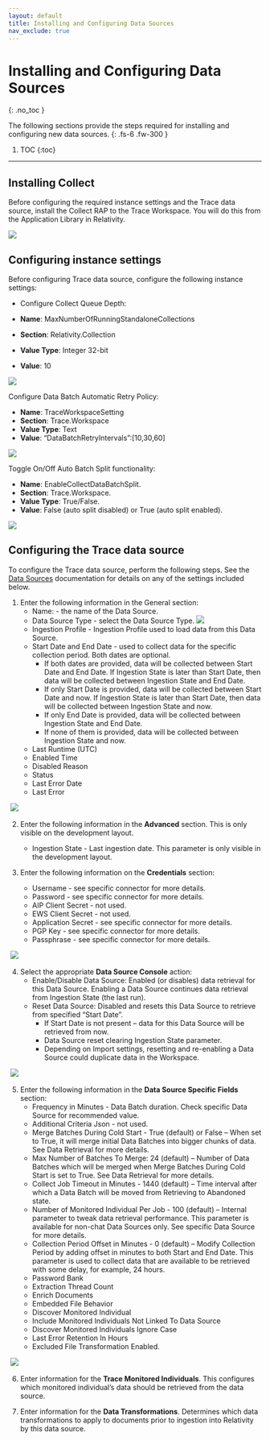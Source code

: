 ```yaml
---
layout: default
title: Installing and Configuring Data Sources
nav_exclude: true
---
```


# Installing and Configuring Data Sources
{: .no_toc }


The following sections provide the steps required for installing and configuring new data sources.
{: .fs-6 .fw-300 }

1. TOC
{:toc}

---

## Installing Collect 

Before configuring the required instance settings and the Trace data source, install the Collect RAP to the Trace Workspace. You will do this from the Application Library in Relativity. 

 ![](media/Installing_and_configuring_Trace_data_sources/InstallCollectApp.png)

## Configuring instance settings 

Before configuring Trace data source, configure the following instance settings: 

- Configure Collect Queue Depth: 

- **Name**: MaxNumberOfRunningStandaloneCollections 
- **Section**: Relativity.Collection 
- **Value Type**: Integer 32-bit 
- **Value**: 10 

 ![](media/Installing_and_configuring_Trace_data_sources/CollectInstanceSetting1.png)

Configure Data Batch Automatic Retry Policy: 

- **Name**: TraceWorkspaceSetting 
- **Section**: Trace.Workspace 
- **Value Type**: Text 
- **Value**: “DataBatchRetryIntervals”:[10,30,60] 

 ![](media/Installing_and_configuring_Trace_data_sources/CollectInstanceSetting2.png)

Toggle On/Off Auto Batch Split functionality: 

- **Name**: EnableCollectDataBatchSplit. 
- **Section**: Trace.Workspace. 
- **Value Type**: True/False. 
- **Value**: False (auto split disabled) or True (auto split enabled). 

![](media/Installing_and_configuring_Trace_data_sources/CollectInstanceSetting3.png)

## Configuring the Trace data source

To configure the Trace data source, perform the following steps. See the [Data Sources](https://relativitydev.github.io/relativity-trace-documentation/docs/administrator_guide/collection/data_sources.html) documentation for details on any of the settings included below.

1. Enter the following information in the General section:
   - Name: - the name of the Data Source.
   - Data Source Type - select the Data Source Type.
     ![](media/Installing_and_configuring_Trace_data_sources/DataSourceType.png)
   - Ingestion Profile - Ingestion Profile used to load data from this Data Source.
   - Start Date and End Date - used to collect data for the specific collection period. Both dates are optional.
     - If both dates are provided, data will be collected between Start Date and End Date. If Ingestion State is later than Start Date, then data will be collected between Ingestion State and End Date.
     - If only Start Date is provided, data will be collected between Start Date and now. If Ingestion State is later than Start Date, then data will be collected between Ingestion State and now.
     - If only End Date is provided, data will be collected between Ingestion State and End Date.
     - If none of them is provided, data will be collected between Ingestion State and now.
   - Last Runtime (UTC)
   - Enabled Time
   - Disabled Reason
   - Status
   - Last Error Date
   - Last Error

​	![](media/Installing_and_configuring_Trace_data_sources/GeneralSectionComplete.png)

2. Enter the following information in the **Advanced** section. This is only visible on the development layout.
   - Ingestion State - Last ingestion date. This parameter is only visible in the development layout.

3. Enter the following information on the **Credentials** section:
   - Username - see specific connector for more details.
   - Password - see specific connector for more details.
   - AIP Client Secret - not used.
   - EWS Client Secret - not used.
   - Application Secret - see specific connector for more details.
   - PGP Key - see specific connector for more details.
   - Passphrase - see specific connector for more details.

​				![](media/Installing_and_configuring_Trace_data_sources/CredentialsSectionComplete.png)

4. Select the appropriate **Data Source Console** action:
   - Enable/Disable Data Source: Enabled (or disables) data retrieval for this Data Source. Enabling a Data Source continues data retrieval from Ingestion State (the last run).
   - Reset Data Source: Disabled and resets this Data Source to retrieve from specified “Start Date”.
     - If Start Date is not present – data for this Data Source will be retrieved from now.
     - Data Source reset clearing Ingestion State parameter.
     - Depending on Import settings, resetting and re-enabling a Data Source could duplicate data in the Workspace.

​		![](media/Installing_and_configuring_Trace_data_sources/DataSourceConsole.png)

5. Enter the following information in the **Data Source Specific Fields** section:
   - Frequency in Minutes - Data Batch duration. Check specific Data Source for recommended value.
   - Additional Criteria Json - not used.
   - Merge Batches During Cold Start - True (default) or False – When set to True, it will merge initial Data Batches into bigger chunks of data. See Data Retrieval for more details.
   - Max Number of Batches To Merge: 24 (default) – Number of Data Batches which will be merged when Merge Batches During Cold Start is set to True. See Data Retrieval for more details.
   - Collect Job Timeout in Minutes - 1440 (default) – Time interval after which a Data Batch will be moved from Retrieving to Abandoned state.
   - Number of Monitored Individual Per Job - 100 (default) – Internal parameter to tweak data retrieval performance. This parameter is available for non-chat Data Sources only. See specific Data Source for more details.
   - Collection Period Offset in Minutes - 0 (default) – Modify Collection Period by adding offset in minutes to both Start and End Date. This parameter is used to collect data that are available to be retrieved with some delay, for example, 24 hours.
   - Password Bank
   - Extraction Thread Count
   - Enrich Documents
   - Embedded File Behavior
   - Discover Monitored Individual
   - Include Monitored Individuals Not Linked To Data Source
   - Discover Monitored Individuals Ignore Case
   - Last Error Retention In Hours
   - Excluded File Transformation Enabled.

​	![](media/Installing_and_configuring_Trace_data_sources/DataSourceSpecificFields.png)

6. Enter information for the **Trace Monitored Individuals**. This configures which monitored individual’s data should be retrieved from the data source.

7. Enter information for the **Data Transformations**. Determines which data transformations to apply to documents prior to ingestion into Relativity by this data source.
